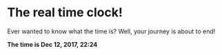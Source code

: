 # The real time clock!

Ever wanted to know what the time is? Well, your journey is about to end!

**The time is Dec 12, 2017, 22:24**